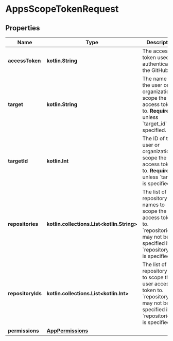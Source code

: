 
# AppsScopeTokenRequest

## Properties
Name | Type | Description | Notes
------------ | ------------- | ------------- | -------------
**accessToken** | **kotlin.String** | The access token used to authenticate to the GitHub API. | 
**target** | **kotlin.String** | The name of the user or organization to scope the user access token to. **Required** unless &#x60;target_id&#x60; is specified. |  [optional]
**targetId** | **kotlin.Int** | The ID of the user or organization to scope the user access token to. **Required** unless &#x60;target&#x60; is specified. |  [optional]
**repositories** | **kotlin.collections.List&lt;kotlin.String&gt;** | The list of repository names to scope the user access token to. &#x60;repositories&#x60; may not be specified if &#x60;repository_ids&#x60; is specified. |  [optional]
**repositoryIds** | **kotlin.collections.List&lt;kotlin.Int&gt;** | The list of repository IDs to scope the user access token to. &#x60;repository_ids&#x60; may not be specified if &#x60;repositories&#x60; is specified. |  [optional]
**permissions** | [**AppPermissions**](AppPermissions.md) |  |  [optional]



